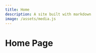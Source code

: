 ```yaml
---
title: Home
description: A site built with markdown
image: /assets/media.js
---
```


# Home Page

<!-- ![](https://cdn.hswstatic.com/gif/alpaca-llama.jpg) -->
